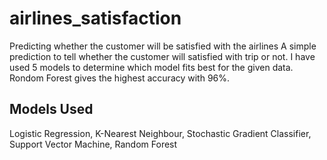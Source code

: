 # airlines_satisfaction
Predicting whether the customer will be satisfied with the airlines
A simple prediction to tell whether the customer will satisfied with trip or not. I have used 5 models to determine which model fits best for the given data. 
Rondom Forest gives the highest accuracy with 96%.

## Models Used 
Logistic Regression,
K-Nearest Neighbour,
Stochastic Gradient Classifier,
Support Vector Machine,
Random Forest 
